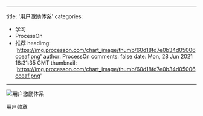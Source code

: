 
---
title: '用户激励体系'
categories: 
 - 学习
 - ProcessOn
 - 推荐
headimg: 'https://img.processon.com/chart_image/thumb/60d18fd7e0b34d05006cceaf.png'
author: ProcessOn
comments: false
date: Mon, 28 Jun 2021 18:31:35 GMT
thumbnail: 'https://img.processon.com/chart_image/thumb/60d18fd7e0b34d05006cceaf.png'
---

<div>   
<img class="thumb" alt="用户激励体系" src="https://img.processon.com/chart_image/thumb/60d18fd7e0b34d05006cceaf.png" referrerpolicy="no-referrer">
<p>用户勋章</p>  
</div>
            